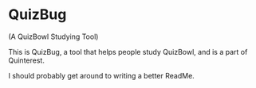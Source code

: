 # QuizBug
(A QuizBowl Studying Tool)

This is QuizBug, a tool that helps people study QuizBowl, and is a part of Quinterest.


I should probably get around to writing a better ReadMe.
